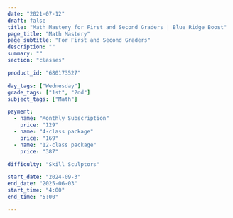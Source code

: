```yaml
---
date: "2021-07-12"
draft: false
title: "Math Mastery for First and Second Graders | Blue Ridge Boost"
page_title: "Math Mastery"
page_subtitle: "For First and Second Graders"
description: ""
summary: ""
section: "classes"

product_id: "680173527"

day_tags: ["Wednesday"]
grade_tags: ["1st", "2nd"]
subject_tags: ["Math"]

payment:
  - name: "Monthly Subscription"
    price: "129"
  - name: "4-class package"
    price: "169"
  - name: "12-class package"
    price: "387"

difficulty: "Skill Sculptors"

start_date: "2024-09-3"
end_date: "2025-06-03"
start_time: "4:00"
end_time: "5:00"

---
```

